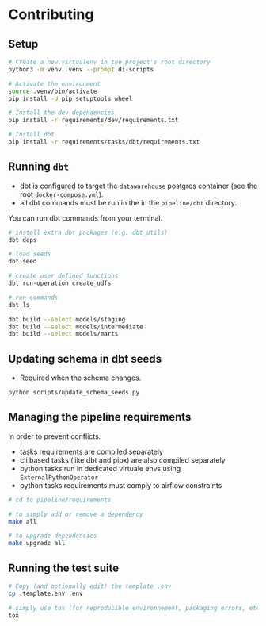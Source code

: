 # Contributing

## Setup

```bash
# Create a new virtualenv in the project's root directory
python3 -m venv .venv --prompt di-scripts

# Activate the environment
source .venv/bin/activate
pip install -U pip setuptools wheel

# Install the dev dependencies
pip install -r requirements/dev/requirements.txt

# Install dbt
pip install -r requirements/tasks/dbt/requirements.txt
```

## Running `dbt`

* dbt is configured to target the `datawarehouse` postgres container (see the root `docker-compose.yml`).
* all dbt commands must be run in the in the `pipeline/dbt` directory.

You can run dbt commands from your terminal.

```bash
# install extra dbt packages (e.g. dbt_utils)
dbt deps

# load seeds
dbt seed

# create user defined functions
dbt run-operation create_udfs

# run commands
dbt ls

dbt build --select models/staging
dbt build --select models/intermediate
dbt build --select models/marts
```

## Updating schema in dbt seeds

* Required when the schema changes.

```bash
python scripts/update_schema_seeds.py
```

## Managing the pipeline requirements

In order to prevent conflicts:

* tasks requirements are compiled separately
* cli based tasks (like dbt and pipx) are also compiled separately
* python tasks run in dedicated virtuale envs using `ExternalPythonOperator`
* python tasks requirements must comply to airflow constraints


```bash
# cd to pipeline/requirements

# to simply add or remove a dependency
make all

# to upgrade dependencies
make upgrade all
```

## Running the test suite

```bash
# Copy (and optionally edit) the template .env
cp .template.env .env

# simply use tox (for reproducible environnement, packaging errors, etc.)
tox
```
